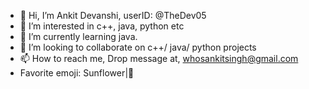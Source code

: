 - 👋 Hi, I’m Ankit Devanshi, userID: @TheDev05
- 👀 I’m interested in c++, java, python etc
- 🌱 I’m currently learning java.
- 💞️ I’m looking to collaborate on c++/ java/ python projects
- 📫 How to reach me,
Drop message at, whosankitsingh@gmail.com
- Favorite emoji: Sunflower|🌻

<!---
TheDev05/TheDev05 is a ✨ special ✨ repository because its `README.md` (this file) appears on your GitHub profile.
You can click the Preview link to take a look at your changes.
--->
